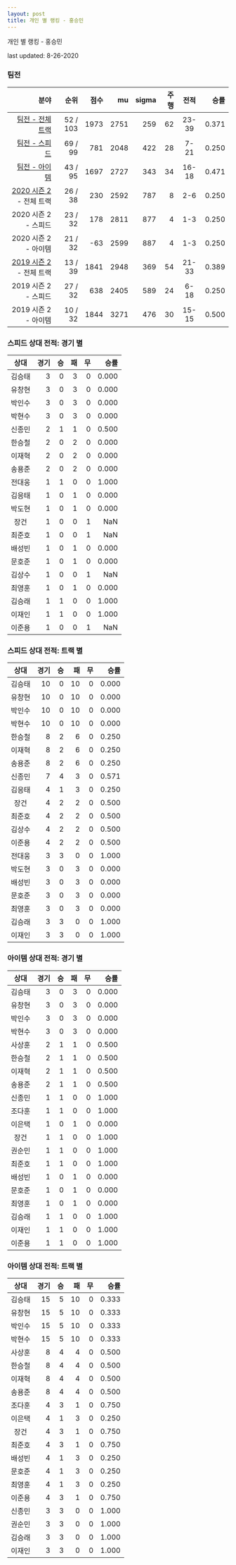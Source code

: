 ```yaml
---
layout: post
title: 개인 별 랭킹 - 홍승민
---
```



개인 별 랭킹 - 홍승민


last updated: 8-26-2020


### 팀전

| 분야 | 순위 | 점수 | mu | sigma | 주행 | 전적 | 승률 |
|---:|---:|---:|---:|---:|---:|:---:|---:|
| [팀전 - 전체 트랙](../team-full) | 52 / 103 | 1973 | 2751 | 259 | 62 | 23-39 | 0.371 |
| [팀전 - 스피드](../team-speed) | 69 / 99 | 781 | 2048 | 422 | 28 | 7-21 | 0.250 |
| [팀전 - 아이템](../team-item) | 43 / 95 | 1697 | 2727 | 343 | 34 | 16-18 | 0.471 |
| [2020 시즌 2](../teams-t2020_2) - 전체 트랙 | 26 / 38 | 230 | 2592 | 787 | 8 | 2-6 | 0.250 |
| 2020 시즌 2 - 스피드 | 23 / 32 | 178 | 2811 | 877 | 4 | 1-3 | 0.250 |
| 2020 시즌 2 - 아이템 | 21 / 32 | -63 | 2599 | 887 | 4 | 1-3 | 0.250 |
| [2019 시즌 2](../teams-t2019_2) - 전체 트랙 | 13 / 39 | 1841 | 2948 | 369 | 54 | 21-33 | 0.389 |
| 2019 시즌 2 - 스피드 | 27 / 32 | 638 | 2405 | 589 | 24 | 6-18 | 0.250 |
| 2019 시즌 2 - 아이템 | 10 / 32 | 1844 | 3271 | 476 | 30 | 15-15 | 0.500 |

### 스피드 상대 전적: 경기 별

| 상대 | 경기 | 승 | 패 | 무 | 승률 |
|:---:|---:|---:|---:|---:|---:|
| 김승태 | 3 | 0 | 3 | 0 | 0.000 |
| 유창현 | 3 | 0 | 3 | 0 | 0.000 |
| 박인수 | 3 | 0 | 3 | 0 | 0.000 |
| 박현수 | 3 | 0 | 3 | 0 | 0.000 |
| 신종민 | 2 | 1 | 1 | 0 | 0.500 |
| 한승철 | 2 | 0 | 2 | 0 | 0.000 |
| 이재혁 | 2 | 0 | 2 | 0 | 0.000 |
| 송용준 | 2 | 0 | 2 | 0 | 0.000 |
| 전대웅 | 1 | 1 | 0 | 0 | 1.000 |
| 김응태 | 1 | 0 | 1 | 0 | 0.000 |
| 박도현 | 1 | 0 | 1 | 0 | 0.000 |
| 장건 | 1 | 0 | 0 | 1 | NaN |
| 최준호 | 1 | 0 | 0 | 1 | NaN |
| 배성빈 | 1 | 0 | 1 | 0 | 0.000 |
| 문호준 | 1 | 0 | 1 | 0 | 0.000 |
| 김상수 | 1 | 0 | 0 | 1 | NaN |
| 최영훈 | 1 | 0 | 1 | 0 | 0.000 |
| 김승래 | 1 | 1 | 0 | 0 | 1.000 |
| 이재인 | 1 | 1 | 0 | 0 | 1.000 |
| 이준용 | 1 | 0 | 0 | 1 | NaN |

### 스피드 상대 전적: 트랙 별

| 상대 | 경기 | 승 | 패 | 무 | 승률 |
|:---:|---:|---:|---:|---:|---:|
| 김승태 | 10 | 0 | 10 | 0 | 0.000 |
| 유창현 | 10 | 0 | 10 | 0 | 0.000 |
| 박인수 | 10 | 0 | 10 | 0 | 0.000 |
| 박현수 | 10 | 0 | 10 | 0 | 0.000 |
| 한승철 | 8 | 2 | 6 | 0 | 0.250 |
| 이재혁 | 8 | 2 | 6 | 0 | 0.250 |
| 송용준 | 8 | 2 | 6 | 0 | 0.250 |
| 신종민 | 7 | 4 | 3 | 0 | 0.571 |
| 김응태 | 4 | 1 | 3 | 0 | 0.250 |
| 장건 | 4 | 2 | 2 | 0 | 0.500 |
| 최준호 | 4 | 2 | 2 | 0 | 0.500 |
| 김상수 | 4 | 2 | 2 | 0 | 0.500 |
| 이준용 | 4 | 2 | 2 | 0 | 0.500 |
| 전대웅 | 3 | 3 | 0 | 0 | 1.000 |
| 박도현 | 3 | 0 | 3 | 0 | 0.000 |
| 배성빈 | 3 | 0 | 3 | 0 | 0.000 |
| 문호준 | 3 | 0 | 3 | 0 | 0.000 |
| 최영훈 | 3 | 0 | 3 | 0 | 0.000 |
| 김승래 | 3 | 3 | 0 | 0 | 1.000 |
| 이재인 | 3 | 3 | 0 | 0 | 1.000 |

### 아이템 상대 전적: 경기 별

| 상대 | 경기 | 승 | 패 | 무 | 승률 |
|:---:|---:|---:|---:|---:|---:|
| 김승태 | 3 | 0 | 3 | 0 | 0.000 |
| 유창현 | 3 | 0 | 3 | 0 | 0.000 |
| 박인수 | 3 | 0 | 3 | 0 | 0.000 |
| 박현수 | 3 | 0 | 3 | 0 | 0.000 |
| 사상훈 | 2 | 1 | 1 | 0 | 0.500 |
| 한승철 | 2 | 1 | 1 | 0 | 0.500 |
| 이재혁 | 2 | 1 | 1 | 0 | 0.500 |
| 송용준 | 2 | 1 | 1 | 0 | 0.500 |
| 신종민 | 1 | 1 | 0 | 0 | 1.000 |
| 조다훈 | 1 | 1 | 0 | 0 | 1.000 |
| 이은택 | 1 | 0 | 1 | 0 | 0.000 |
| 장건 | 1 | 1 | 0 | 0 | 1.000 |
| 권순민 | 1 | 1 | 0 | 0 | 1.000 |
| 최준호 | 1 | 1 | 0 | 0 | 1.000 |
| 배성빈 | 1 | 0 | 1 | 0 | 0.000 |
| 문호준 | 1 | 0 | 1 | 0 | 0.000 |
| 최영훈 | 1 | 0 | 1 | 0 | 0.000 |
| 김승래 | 1 | 1 | 0 | 0 | 1.000 |
| 이재인 | 1 | 1 | 0 | 0 | 1.000 |
| 이준용 | 1 | 1 | 0 | 0 | 1.000 |

### 아이템 상대 전적: 트랙 별

| 상대 | 경기 | 승 | 패 | 무 | 승률 |
|:---:|---:|---:|---:|---:|---:|
| 김승태 | 15 | 5 | 10 | 0 | 0.333 |
| 유창현 | 15 | 5 | 10 | 0 | 0.333 |
| 박인수 | 15 | 5 | 10 | 0 | 0.333 |
| 박현수 | 15 | 5 | 10 | 0 | 0.333 |
| 사상훈 | 8 | 4 | 4 | 0 | 0.500 |
| 한승철 | 8 | 4 | 4 | 0 | 0.500 |
| 이재혁 | 8 | 4 | 4 | 0 | 0.500 |
| 송용준 | 8 | 4 | 4 | 0 | 0.500 |
| 조다훈 | 4 | 3 | 1 | 0 | 0.750 |
| 이은택 | 4 | 1 | 3 | 0 | 0.250 |
| 장건 | 4 | 3 | 1 | 0 | 0.750 |
| 최준호 | 4 | 3 | 1 | 0 | 0.750 |
| 배성빈 | 4 | 1 | 3 | 0 | 0.250 |
| 문호준 | 4 | 1 | 3 | 0 | 0.250 |
| 최영훈 | 4 | 1 | 3 | 0 | 0.250 |
| 이준용 | 4 | 3 | 1 | 0 | 0.750 |
| 신종민 | 3 | 3 | 0 | 0 | 1.000 |
| 권순민 | 3 | 3 | 0 | 0 | 1.000 |
| 김승래 | 3 | 3 | 0 | 0 | 1.000 |
| 이재인 | 3 | 3 | 0 | 0 | 1.000 |
